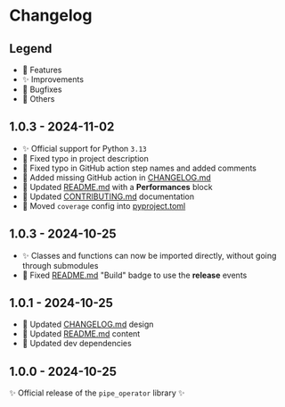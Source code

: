 # Changelog

## Legend

- 🚀 Features
- ✨ Improvements
- 🐞 Bugfixes
- 🔧 Others

## 1.0.3 - 2024-11-02

- ✨ Official support for Python `3.13`
- 🔧 Fixed typo in project description
- 🔧 Fixed typo in GitHub action step names and added comments
- 🔧 Added missing GitHub action in [CHANGELOG.md](CHANGELOG.md)
- 🔧 Updated [README.md](README.md) with a **Performances** block
- 🔧 Updated [CONTRIBUTING.md](CONTRIBUTING.md) documentation
- 🔧 Moved `coverage` config into [pyproject.toml](pyproject.toml)

## 1.0.3 - 2024-10-25

- ✨ Classes and functions can now be imported directly, without going through submodules
- 🔧 Fixed [README.md](README.md) "Build" badge to use the **release** events

## 1.0.1 - 2024-10-25

- 🔧 Updated [CHANGELOG.md](CHANGELOG.md) design
- 🔧 Updated [README.md](README.md) content
- 🔧 Updated dev dependencies

## 1.0.0 - 2024-10-25

✨ Official release of the `pipe_operator` library ✨
